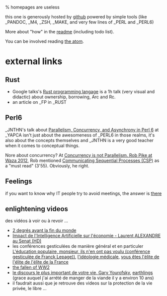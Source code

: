 % homepages are useless

this one is generously hosted by [github](http://github.com)
powered by simple tools (like _PANDOC, _M4, _ZSH, _MAKE, and very few lines of
_PERL and _PERL6)

More about "how" in the [readme](readme.html) (including todo list).

You can be involved reading [the atom](atom.xml).


# external links

## Rust

* Google talks's
  [Rust programming langage](https://www.youtube.com/watch?v=d1uraoHM8Gg)
  is a 1h talk (very visual and didactic) about ownership, borrowing,
  Arc and Rc.
* an article on _FP in _RUST

## Perl6

_JNTHN's talk about
[Parallelism, Concurrency, and Asynchrony in Perl 6](https://www.youtube.com/watch?v=JpqnNCx7wVY)
at _YAPCA isn't just about the awesomeness of _PERL6 in those realms, it's also about the concepts
themselves and _JNTHN is a very good teacher when it comes to conceptual things.

Nore about concurrency? At [Concurrency is not Parallelism. Rob Pike at Waza 2012](https://blog.heroku.com/archives/2013/2/24/concurrency_is_not_parallelism/),
Rob mentioned [Communicating Sequential Processes (CSP)](http://www.usingcsp.com/)
as a "must read" (3'55). Obviously, he right.

## Feelings

if you want to know why IT people try to avoid meetings, the answer is [there](https://www.youtube.com/watch?v=BKorP55Aqvg)

## enlightening videos

des vidéos à voir ou à revoir ...

* [2 degrés avant la fin du monde](https://www.youtube.com/watch?v=Hs-M1vgI_4A)
* [Impact de l'Intelligence Artificielle sur l'économie - Laurent ALEXANDRE au Senat (HD)](https://www.youtube.com/watch?v=rJowm24piM4)
* les conférences gesticulées de manière général et en particuler [L'éducation populaire, monsieur, ils n'en ont pas voulu (conférence gesticulée de Franck Lepage))](https://www.youtube.com/watch?v=9MCU7ALAq0Q&list=PLK3eqbh2LkXn16bgOdMlgVm9Ohe3NZ1DB), [l'idéologie médicale](https://www.youtube.com/watch?v=s9aInd_BO8Y), [vous êtes l'élite de l'élite de l'élite de la France](https://www.youtube.com/watch?v=cRdw9Wy2ViE)
* [the fallen of WW2](https://www.youtube.com/watch?v=DwKPFT-RioU)
* [le discours le plus important de votre vie, Gary Yourofsky](https://www.youtube.com/watch?v=9ivPJUypbVs),
  [earthlings](https://www.youtube.com/watch?v=FM_wAN2id58&t=438s) (grace auquel j'ai arrété de manger de la viande il y a environ 10 ans)
* il faudrait aussi que je retrouve des videos sur la protection de la vie privée, le libre ...


